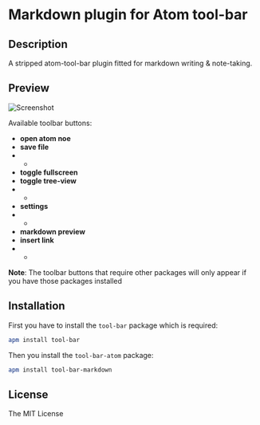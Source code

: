 # Markdown plugin for Atom tool-bar

## Description

A stripped atom-tool-bar plugin fitted for markdown writing & note-taking.

## Preview

![Screenshot](https://github.com/jeselxe/tool-bar-atom/raw/master/screenshot.png)

Available toolbar buttons:

* **open atom noe**
* **save file**
* -
* **toggle fullscreen**
* **toggle tree-view**
* -
* **settings**
* -
* **markdown preview**
* **insert link**
* -

**Note**: The toolbar buttons that require other packages will only appear if you have those packages installed

## Installation

First you have to install the `tool-bar` package which is required:

```bash
apm install tool-bar
```

Then you install the `tool-bar-atom` package:

```bash
apm install tool-bar-markdown
```

## License

The MIT License

